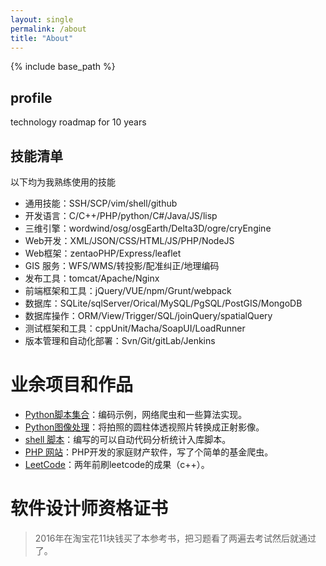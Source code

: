 ```yaml
---
layout: single
permalink: /about
title: "About"
---
```


{% include base_path %}

## profile
technology roadmap for 10 years

## 技能清单
以下均为我熟练使用的技能
- 通用技能：SSH/SCP/vim/shell/github 
- 开发语言：C/C++/PHP/python/C#/Java/JS/lisp
- 三维引擎：wordwind/osg/osgEarth/Delta3D/ogre/cryEngine
- Web开发：XML/JSON/CSS/HTML/JS/PHP/NodeJS
- Web框架：zentaoPHP/Express/leaflet
- GIS 服务：WFS/WMS/转投影/配准纠正/地理编码
- 发布工具：tomcat/Apache/Nginx
- 前端框架和工具：jQuery/VUE/npm/Grunt/webpack
- 数据库：SQLite/sqlServer/Orical/MySQL/PgSQL/PostGIS/MongoDB
- 数据库操作：ORM/View/Trigger/SQL/joinQuery/spatialQuery
- 测试框架和工具：cppUnit/Macha/SoapUI/LoadRunner
- 版本管理和自动化部署：Svn/Git/gitLab/Jenkins

# 业余项目和作品
- [Python脚本集合](http://bblu.tk/2016-02-18-how-to-python.html)：编码示例，网络爬虫和一些算法实现。
- [Python图像处理](http://bblu.tk/2016-12-13-ortho-project-py.html)：将拍照的圆柱体透视照片转换成正射影像。
- [shell 脚本](http://bblu.tk/2013-01-26-shell-pma-code.html)：编写的可以自动代码分析统计入库脚本。
- [PHP 网站](http://bblu.tk/2015-08-16-php-spider-jijin.html)：PHP开发的家庭财产软件，写了个简单的基金爬虫。
- [LeetCode](http://bblu.tk/2016-05-06-leetcode-in-cpp.html)：两年前刷leetcode的成果（c++）。

# 软件设计师资格证书
> 2016年在淘宝花11块钱买了本参考书，把习题看了两遍去考试然后就通过了。
